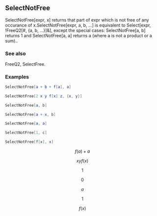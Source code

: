 ##  SelectNotFree 

SelectNotFree[expr, x] returns that part of expr which is not free of any occurance of $\text{x}$.SelectNotFree[expr, a, b, ...] is equivalent to Select[expr, !FreeQ2[#, {a, b, ...}]&], except the special cases: SelectNotFree[a, b] returns 1 and SelectNotFree[a, a] returns a (where a is not a product or a sum)..

###  See also 

FreeQ2, SelectFree.

###  Examples 

```mathematica
SelectNotFree[a + b + f[a], a] 
 
SelectNotFree[2 x y f[x] z, {x, y}] 
 
SelectNotFree[a, b] 
 
SelectNotFree[a + x, b] 
 
SelectNotFree[a, a] 
 
SelectNotFree[1, c] 
 
SelectNotFree[f[x], x]
```

$$f(a)+a$$

$$x y f(x)$$

$$1$$

$$0$$

$$a$$

$$1$$

$$f(x)$$